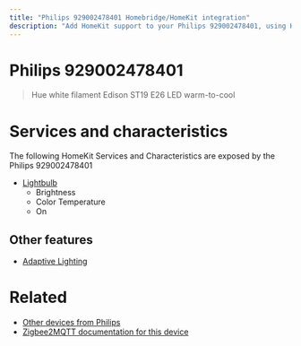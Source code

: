 ```yaml
---
title: "Philips 929002478401 Homebridge/HomeKit integration"
description: "Add HomeKit support to your Philips 929002478401, using Homebridge, Zigbee2MQTT and homebridge-z2m."
---
```

<!---
This file has been GENERATED using src/docgen/docgen.ts
DO NOT EDIT THIS FILE MANUALLY!
-->
# Philips 929002478401
> Hue white filament Edison ST19 E26 LED warm-to-cool


# Services and characteristics
The following HomeKit Services and Characteristics are exposed by
the Philips 929002478401

* [Lightbulb](../../light.md)
  * Brightness
  * Color Temperature
  * On


## Other features
* [Adaptive Lighting](../../light.md)


# Related
* [Other devices from Philips](../index.md#philips)
* [Zigbee2MQTT documentation for this device](https://www.zigbee2mqtt.io/devices/929002478401.html)
